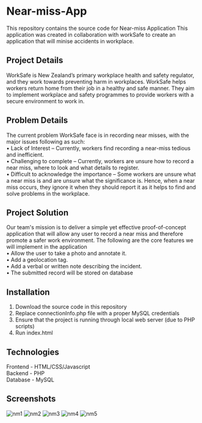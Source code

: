 # Near-miss-App
This repository contains the source code for Near-miss Application 
This application was created in collaboration with workSafe to create an application that will minise accidents in workplace. 

## Project Details
WorkSafe is New Zealand’s primary workplace health and safety regulator, and they work towards preventing harm in workplaces. WorkSafe helps workers return home from their job in a healthy and safe manner. They aim to implement workplace and safety programmes to provide workers with a secure environment to work in.

## Problem Details
The current problem WorkSafe face is in recording near misses, with the major issues following as such: <br>
• Lack of Interest – Currently, workers find recording a near-miss tedious and inefficient. <br>
• Challenging to complete – Currently, workers are unsure how to record a near miss, where to look and what details to register. <br>
• Difficult to acknowledge the importance – Some workers are unsure what a near miss is and are unsure what the significance is. Hence, when a near miss occurs, they ignore it when they should report it as it helps to find and solve problems in the workplace. <br>

## Project Solution
Our team's mission is to deliver a simple yet effective proof-of-concept application that will allow any user to record a near miss and therefore promote a safer work environment. The following are the core features we will implement in the application <br>
• Allow the user to take a photo and annotate it. <br>
• Add a geolocation tag. <br>
• Add a verbal or written note describing the incident. <br>
• The submitted record will be stored on database <br>

## Installation
1. Download the source code in this repository
2. Replace connectionInfo.php file with a proper MySQL credentials
3. Ensure that the project is running through local web server (due to PHP scripts)
4. Run index.html

## Technologies
Frontend - HTML/CSS/Javascript <br>
Backend - PHP <br>
Database - MySQL <br>

## Screenshots
![nm1](https://user-images.githubusercontent.com/69224805/205565750-38fac7eb-b2c0-490b-98eb-f629bd7c4e63.png)
![nm2](https://user-images.githubusercontent.com/69224805/205565798-ff33346b-3d0a-4727-833c-f503f0070c7b.png)
![nm3](https://user-images.githubusercontent.com/69224805/205565805-cd77462f-5a00-465c-8d29-6d5af83c5911.png)
![nm4](https://user-images.githubusercontent.com/69224805/205565844-27c7e825-a9f8-4a75-a125-7b140aa4091d.png)
![nm5](https://user-images.githubusercontent.com/69224805/205565867-58c37018-f18a-42aa-87a7-cbd37cd2a17d.png)


